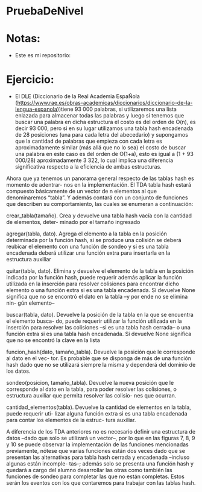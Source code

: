 # PruebaDeNivel
# Notas: 
* Este es mi repositorio: 
# Ejercicio: 

* El DLE (Diccionario de la Real Academia EspaÑola (https://www.rae.es/obras-academicas/diccionarios/diccionario-de-la-lengua-espanola))tiene 93 000 palabras, si utilizaremos una lista enlazada para almacenar todas las palabras y luego si tenemos que buscar una palabra en dicha estructura el costo es del orden de O(n), es decir 93 000, pero si en su lugar utilizamos una tabla hash encadenada de 28 posiciones (una para cada letra del abecedario) y supongamos que la cantidad de palabras que empieza con cada letra es aproximadamente similar (más allá que no lo sea) el costo de buscar una palabra en este caso es del orden de O(1+a), esto es igual a (1 + 93 000/28) aproximadamente 3 322, lo cual implica una diferencia significativa respecto a la eficiencia de ambas estructuras.

Ahora que ya tenemos un panorama general respecto de las tablas hash es momento de adentrar- nos en la implementación. El TDA tabla hash estará compuesto básicamente de un vector de n elementos al que denominaremos “tabla”. Y además contará con un conjunto de funciones que describen su comportamiento, las cuales se enumeran a continuación:



crear_tabla(tamaño). Crea y devuelve una tabla hash vacía con la cantidad de elementos, deter- minado por el tamaño ingresado

agregar(tabla, dato). Agrega el elemento a la tabla en la posición determinada por la función hash, si se produce una colisión se deberá reubicar el elemento con una función de sondeo y si es una tabla encadenada deberá utilizar una función extra para insertarla en la estructura auxiliar

quitar(tabla, dato). Elimina y devuelve el elemento de la tabla en la posición indicada por la función hash, puede requerir además aplicar la función utilizada en la inserción para resolver colisiones para encontrar dicho elemento o una función extra si es una tabla encadenada. Si devuelve None significa que no se encontró el dato en la tabla –y por ende no se elimina nin- gún elemento–

buscar(tabla, dato). Devuelve la posición de la tabla en la que se encuentra el elemento busca- do, puede requerir utilizar la función utilizada en la inserción para resolver las colisiones –si es una tabla hash cerrada– o una función extra si es una tabla hash encadenada. Si devuelve None significa que no se encontró la clave en la lista

funcion_hash(dato, tamaño_tabla). Devuelve la posición que le corresponde al dato en el vec- tor. Es probable que se disponga de más de una función hash dado que no se utilizará siempre la misma y dependerá del dominio de los datos.



sondeo(posicion, tamaño_tabla). Devuelve la nueva posición que le corresponde al dato en la tabla, para poder resolver las colisiones, o estructura auxiliar que permita resolver las colisio- nes que ocurran.

 cantidad_elementos(tabla). Devuelve la cantidad de elementos en la tabla, puede requerir uti- lizar alguna función extra si es una tabla encadenada para contar los elementos de la estruc- tura auxiliar.



A diferencia de los TDA anteriores no es necesario definir una estructura de datos –dado que solo se utilizará un vector–, por lo que en las figuras 7, 8, 9 y 10 se puede observar la implementación de las funciones mencionadas previamente, nótese que varias funciones están dos veces dado que se presentan las alternativas para tabla hash cerrada y encadenada –incluso algunas están incomple- tas–; además solo se presenta una función hash y quedará a cargo del alumno desarrollar las otras como también las funciones de sondeo para completar las que no están completas. Estos serán los eventos con los que contaremos para trabajar con las tablas hash.

